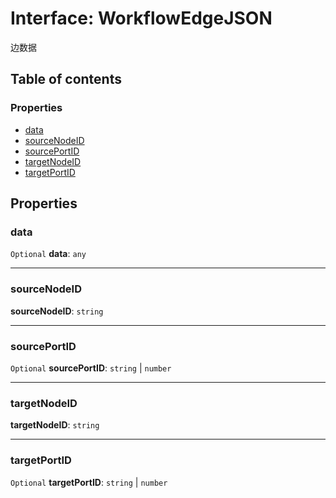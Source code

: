 # Interface: WorkflowEdgeJSON

边数据

## Table of contents

### Properties

* [data](/en/auto-docs/free-layout-editor/interfaces/WorkflowEdgeJSON.md#data)
* [sourceNodeID](/en/auto-docs/free-layout-editor/interfaces/WorkflowEdgeJSON.md#sourcenodeid)
* [sourcePortID](/en/auto-docs/free-layout-editor/interfaces/WorkflowEdgeJSON.md#sourceportid)
* [targetNodeID](/en/auto-docs/free-layout-editor/interfaces/WorkflowEdgeJSON.md#targetnodeid)
* [targetPortID](/en/auto-docs/free-layout-editor/interfaces/WorkflowEdgeJSON.md#targetportid)

## Properties

### data

`Optional` **data**: `any`

***

### sourceNodeID

**sourceNodeID**: `string`

***

### sourcePortID

`Optional` **sourcePortID**: `string` | `number`

***

### targetNodeID

**targetNodeID**: `string`

***

### targetPortID

`Optional` **targetPortID**: `string` | `number`

